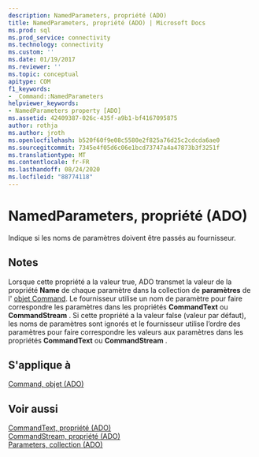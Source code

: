 ```yaml
---
description: NamedParameters, propriété (ADO)
title: NamedParameters, propriété (ADO) | Microsoft Docs
ms.prod: sql
ms.prod_service: connectivity
ms.technology: connectivity
ms.custom: ''
ms.date: 01/19/2017
ms.reviewer: ''
ms.topic: conceptual
apitype: COM
f1_keywords:
- _Command::NamedParameters
helpviewer_keywords:
- NamedParameters property [ADO]
ms.assetid: 42409387-026c-435f-a9b1-bf4167095875
author: rothja
ms.author: jroth
ms.openlocfilehash: b520f60f9e08c5580e2f825a76d25c2cdcda6ae0
ms.sourcegitcommit: 7345e4f05d6c06e1bcd73747a4a47873b3f3251f
ms.translationtype: MT
ms.contentlocale: fr-FR
ms.lasthandoff: 08/24/2020
ms.locfileid: "88774118"
---
```

# <a name="namedparameters-property-ado"></a>NamedParameters, propriété (ADO)
Indique si les noms de paramètres doivent être passés au fournisseur.  
  
## <a name="remarks"></a>Notes  
 Lorsque cette propriété a la valeur true, ADO transmet la valeur de la propriété **Name** de chaque paramètre dans la collection de **paramètres** de l' [objet Command](./command-object-ado.md). Le fournisseur utilise un nom de paramètre pour faire correspondre les paramètres dans les propriétés **CommandText** ou **CommandStream** . Si cette propriété a la valeur false (valeur par défaut), les noms de paramètres sont ignorés et le fournisseur utilise l’ordre des paramètres pour faire correspondre les valeurs aux paramètres dans les propriétés **CommandText** ou **CommandStream** .  
  
## <a name="applies-to"></a>S'applique à  
 [Command, objet (ADO)](./command-object-ado.md)  
  
## <a name="see-also"></a>Voir aussi  
 [CommandText, propriété (ADO)](./commandtext-property-ado.md)   
 [CommandStream, propriété (ADO)](./commandstream-property-ado.md)   
 [Parameters, collection (ADO)](./parameters-collection-ado.md)